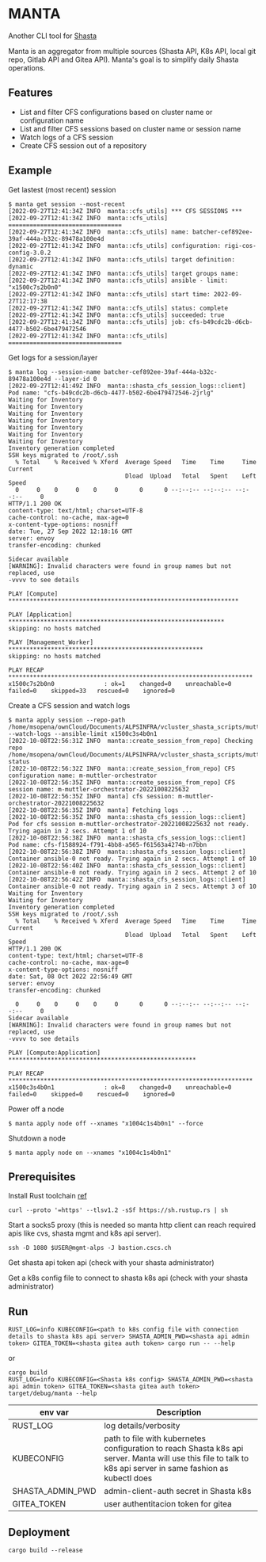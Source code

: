 # MANTA

Another CLI tool for [Shasta](https://apidocs.giuv.cscs.ch/)

Manta is an aggregator from multiple sources (Shasta API, K8s API, local git repo, Gitlab API and Gitea API). Manta's goal is to simplify daily Shasta operations.

## Features

- List and filter CFS configurations based on cluster name or configuration name
- List and filter CFS sessions based on cluster name or session name
- Watch logs of a CFS session
- Create CFS session out of a repository

## Example

Get lastest (most recent) session

```shell
$ manta get session --most-recent
[2022-09-27T12:41:34Z INFO  manta::cfs_utils] *** CFS SESSIONS ***
[2022-09-27T12:41:34Z INFO  manta::cfs_utils] ================================
[2022-09-27T12:41:34Z INFO  manta::cfs_utils] name: batcher-cef892ee-39af-444a-b32c-89478a100e4d
[2022-09-27T12:41:34Z INFO  manta::cfs_utils] configuration: rigi-cos-config-3.0.2
[2022-09-27T12:41:34Z INFO  manta::cfs_utils] target definition: dynamic
[2022-09-27T12:41:34Z INFO  manta::cfs_utils] target groups name: 
[2022-09-27T12:41:34Z INFO  manta::cfs_utils] ansible - limit: "x1500c7s2b0n0"
[2022-09-27T12:41:34Z INFO  manta::cfs_utils] start time: 2022-09-27T12:17:38
[2022-09-27T12:41:34Z INFO  manta::cfs_utils] status: complete
[2022-09-27T12:41:34Z INFO  manta::cfs_utils] succeeded: true
[2022-09-27T12:41:34Z INFO  manta::cfs_utils] job: cfs-b49cdc2b-d6cb-4477-b502-6be479472546
[2022-09-27T12:41:34Z INFO  manta::cfs_utils] ================================
```

Get logs for a session/layer

```shell
$ manta log --session-name batcher-cef892ee-39af-444a-b32c-89478a100e4d --layer-id 0
[2022-09-27T12:41:49Z INFO  manta::shasta_cfs_session_logs::client] Pod name: "cfs-b49cdc2b-d6cb-4477-b502-6be479472546-2jrlg"
Waiting for Inventory
Waiting for Inventory
Waiting for Inventory
Waiting for Inventory
Waiting for Inventory
Waiting for Inventory
Waiting for Inventory
Inventory generation completed
SSH keys migrated to /root/.ssh
  % Total    % Received % Xferd  Average Speed   Time    Time     Time  Current
                                 Dload  Upload   Total   Spent    Left  Speed
  0     0    0     0    0     0      0      0 --:--:-- --:--:-- --:--:--     0
HTTP/1.1 200 OK
content-type: text/html; charset=UTF-8
cache-control: no-cache, max-age=0
x-content-type-options: nosniff
date: Tue, 27 Sep 2022 12:18:16 GMT
server: envoy
transfer-encoding: chunked

Sidecar available
[WARNING]: Invalid characters were found in group names but not replaced, use
-vvvv to see details

PLAY [Compute] *****************************************************************

PLAY [Application] *************************************************************
skipping: no hosts matched

PLAY [Management_Worker] *******************************************************
skipping: no hosts matched

PLAY RECAP *********************************************************************
x1500c7s2b0n0              : ok=1    changed=0    unreachable=0    failed=0    skipped=33   rescued=0    ignored=0   
```

Create a CFS session and watch logs

```
$ manta apply session --repo-path /home/msopena/ownCloud/Documents/ALPSINFRA/vcluster_shasta_scripts/muttler/muttler_orchestrator/ --watch-logs --ansible-limit x1500c3s4b0n1
[2022-10-08T22:56:31Z INFO  manta::create_session_from_repo] Checking repo /home/msopena/ownCloud/Documents/ALPSINFRA/vcluster_shasta_scripts/muttler/muttler_orchestrator/.git/ status
[2022-10-08T22:56:32Z INFO  manta::create_session_from_repo] CFS configuration name: m-muttler-orchestrator
[2022-10-08T22:56:35Z INFO  manta::create_session_from_repo] CFS session name: m-muttler-orchestrator-20221008225632
[2022-10-08T22:56:35Z INFO  manta] cfs session: m-muttler-orchestrator-20221008225632
[2022-10-08T22:56:35Z INFO  manta] Fetching logs ...
[2022-10-08T22:56:35Z INFO  manta::shasta_cfs_session_logs::client] Pod for cfs session m-muttler-orchestrator-20221008225632 not ready. Trying again in 2 secs. Attempt 1 of 10
[2022-10-08T22:56:38Z INFO  manta::shasta_cfs_session_logs::client] Pod name: cfs-f1588924-f791-4bb8-a565-f61563a4274b-n7bbn
[2022-10-08T22:56:38Z INFO  manta::shasta_cfs_session_logs::client] Container ansible-0 not ready. Trying again in 2 secs. Attempt 1 of 10
[2022-10-08T22:56:40Z INFO  manta::shasta_cfs_session_logs::client] Container ansible-0 not ready. Trying again in 2 secs. Attempt 2 of 10
[2022-10-08T22:56:42Z INFO  manta::shasta_cfs_session_logs::client] Container ansible-0 not ready. Trying again in 2 secs. Attempt 3 of 10
Waiting for Inventory
Waiting for Inventory
Inventory generation completed
SSH keys migrated to /root/.ssh
  % Total    % Received % Xferd  Average Speed   Time    Time     Time  Current
                                 Dload  Upload   Total   Spent    Left  Speed
HTTP/1.1 200 OK
content-type: text/html; charset=UTF-8
cache-control: no-cache, max-age=0
x-content-type-options: nosniff
date: Sat, 08 Oct 2022 22:56:49 GMT
server: envoy
transfer-encoding: chunked

  0     0    0     0    0     0      0      0 --:--:-- --:--:-- --:--:--     0
Sidecar available
[WARNING]: Invalid characters were found in group names but not replaced, use
-vvvv to see details

PLAY [Compute:Application] *****************************************************

PLAY RECAP *********************************************************************
x1500c3s4b0n1              : ok=8    changed=0    unreachable=0    failed=0    skipped=0    rescued=0    ignored=0
```

Power off a node

```
$ manta apply node off --xnames "x1004c1s4b0n1" --force
```

Shutdown a node

```
$ manta apply node on --xnames "x1004c1s4b0n1"
```

## Prerequisites

Install Rust toolchain [ref](https://www.rust-lang.org/tools/install)

```shell
curl --proto '=https' --tlsv1.2 -sSf https://sh.rustup.rs | sh
```

Start a socks5 proxy (this is needed so manta http client can reach required apis like cvs, shasta mgmt and k8s api server).

```shell
ssh -D 1080 $USER@mgmt-alps -J bastion.cscs.ch
```

Get shasta api token api (check with your shasta administrator)

Get a k8s config file to connect to shasta k8s api (check with your shasta administrator)

## Run

```shell
RUST_LOG=info KUBECONFIG=<path to k8s config file with connection details to shasta k8s api server> SHASTA_ADMIN_PWD=<shasta api admin token> GITEA_TOKEN=<shasta gitea auth token> cargo run -- --help
```

or

```shell
cargo build
RUST_LOG=info KUBECONFIG=<Shasta k8s config> SHASTA_ADMIN_PWD=<shasta api admin token> GITEA_TOKEN=<shasta gitea auth token>  target/debug/manta --help
```

|env var|Description|
|-------|-----------|
|RUST_LOG|log details/verbosity|
|KUBECONFIG|path to file with kubernetes configuration to reach Shasta k8s api server. Manta will use this file to talk to k8s api server in same fashion as kubectl does|
|SHASTA_ADMIN_PWD|admin-client-auth secret in Shasta k8s|
|GITEA_TOKEN|user authentitacion token for gitea|

## Deployment

```shell
cargo build --release
```